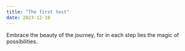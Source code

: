 ```yaml
---
title: "The first test"
date: 2023-12-18
---
```

Embrace the beauty of the journey, for in each step lies the magic of possibilities.
